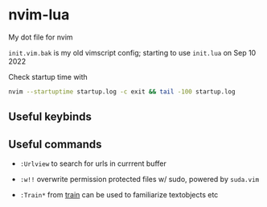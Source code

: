 # nvim-lua
My dot file for nvim

`init.vim.bak` is my old vimscript config; starting to use `init.lua` on Sep 10 2022

Check startup time with
```bash
nvim --startuptime startup.log -c exit && tail -100 startup.log
```

## Useful keybinds

## Useful commands

- `:Urlview` to search for urls in currrent buffer

- `:w!!` overwrite permission protected files w/ sudo, powered by `suda.vim`

- `:Train*` from [train](https://github.com/tjdevries/train.nvim) can be used to familiarize textobjects etc
